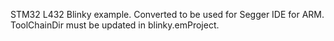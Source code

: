 STM32 L432 Blinky example.
Converted to be used for Segger IDE for ARM.
ToolChainDir must be updated in blinky.emProject.